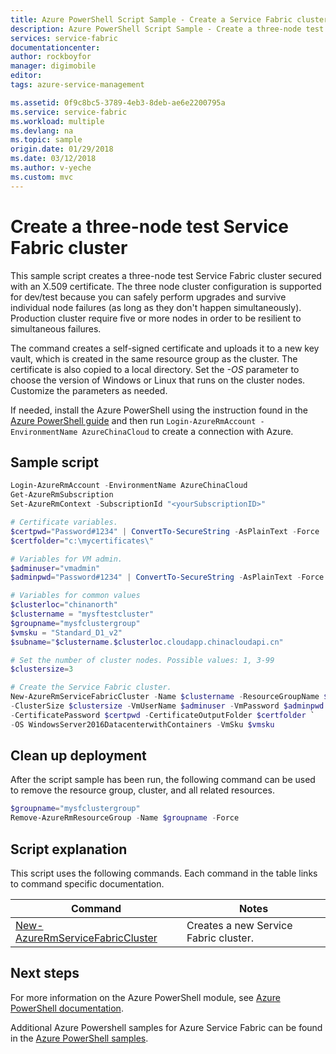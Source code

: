 ```yaml
---
title: Azure PowerShell Script Sample - Create a Service Fabric cluster | Azure
description: Azure PowerShell Script Sample - Create a three-node test Service Fabric cluster.
services: service-fabric
documentationcenter: 
author: rockboyfor
manager: digimobile
editor: 
tags: azure-service-management

ms.assetid: 0f9c8bc5-3789-4eb3-8deb-ae6e2200795a
ms.service: service-fabric
ms.workload: multiple
ms.devlang: na
ms.topic: sample
origin.date: 01/29/2018
ms.date: 03/12/2018
ms.author: v-yeche
ms.custom: mvc
---
```


# Create a three-node test Service Fabric cluster

This sample script creates a three-node test Service Fabric cluster secured with an X.509 certificate. The three node cluster configuration is supported for dev/test because you can safely perform upgrades and survive individual node failures (as long as they don't happen simultaneously). Production cluster require five or more nodes in order to be resilient to simultaneous failures.  

The command creates a self-signed certificate and uploads it to a new key vault, which is created in the same resource group as the cluster. The certificate is also copied to a local directory.  Set the *-OS* parameter to choose the version of Windows or Linux that runs on the cluster nodes.  Customize the parameters as needed.

If needed, install the Azure PowerShell using the instruction found in the [Azure PowerShell guide](https://docs.microsoft.com/powershell/azure/overview) and then run `Login-AzureRmAccount -EnvironmentName AzureChinaCloud` to create a connection with Azure. 

## Sample script

```powershell
Login-AzureRmAccount -EnvironmentName AzureChinaCloud
Get-AzureRmSubscription
Set-AzureRmContext -SubscriptionId "<yourSubscriptionID>"

# Certificate variables.
$certpwd="Password#1234" | ConvertTo-SecureString -AsPlainText -Force
$certfolder="c:\mycertificates\"

# Variables for VM admin.
$adminuser="vmadmin"
$adminpwd="Password#1234" | ConvertTo-SecureString -AsPlainText -Force 

# Variables for common values
$clusterloc="chinanorth"
$clustername = "mysftestcluster"
$groupname="mysfclustergroup"       
$vmsku = "Standard_D1_v2"
$subname="$clustername.$clusterloc.cloudapp.chinacloudapi.cn"

# Set the number of cluster nodes. Possible values: 1, 3-99
$clustersize=3 

# Create the Service Fabric cluster.
New-AzureRmServiceFabricCluster -Name $clustername -ResourceGroupName $groupname -Location $clusterloc `
-ClusterSize $clustersize -VmUserName $adminuser -VmPassword $adminpwd -CertificateSubjectName $subname `
-CertificatePassword $certpwd -CertificateOutputFolder $certfolder `
-OS WindowsServer2016DatacenterwithContainers -VmSku $vmsku

```

## Clean up deployment 

After the script sample has been run, the following command can be used to remove the resource group, cluster, and all related resources.

```powershell
$groupname="mysfclustergroup"
Remove-AzureRmResourceGroup -Name $groupname -Force
```

## Script explanation

This script uses the following commands. Each command in the table links to command specific documentation.

| Command | Notes |
|---|---|
| [New-AzureRmServiceFabricCluster](https://docs.microsoft.com/powershell/module/azurerm.servicefabric/New-AzureRmServiceFabricCluster) | Creates a new Service Fabric cluster. |

## Next steps

For more information on the Azure PowerShell module, see [Azure PowerShell documentation](https://docs.microsoft.com/powershell/azure/overview).

Additional Azure Powershell samples for Azure Service Fabric can be found in the [Azure PowerShell samples](../service-fabric-powershell-samples.md).
<!-- Update_Description: update meta properties, wording update -->
